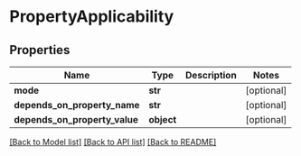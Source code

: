 # PropertyApplicability

## Properties
Name | Type | Description | Notes
------------ | ------------- | ------------- | -------------
**mode** | **str** |  | [optional] 
**depends_on_property_name** | **str** |  | [optional] 
**depends_on_property_value** | **object** |  | [optional] 

[[Back to Model list]](../README.md#documentation-for-models) [[Back to API list]](../README.md#documentation-for-api-endpoints) [[Back to README]](../README.md)

